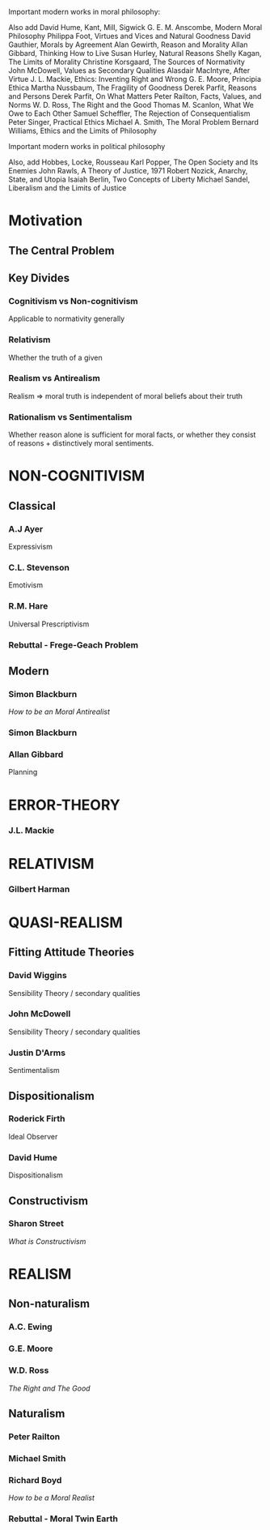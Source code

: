 Important modern works in moral philosophy:

Also add David Hume, Kant, Mill, Sigwick
G. E. M. Anscombe, Modern Moral Philosophy
Philippa Foot, Virtues and Vices and Natural Goodness
David Gauthier, Morals by Agreement
Alan Gewirth, Reason and Morality
Allan Gibbard, Thinking How to Live
Susan Hurley, Natural Reasons
Shelly Kagan, The Limits of Morality
Christine Korsgaard, The Sources of Normativity
John McDowell, Values as Secondary Qualities
Alasdair MacIntyre, After Virtue
J. L. Mackie, Ethics: Inventing Right and Wrong
G. E. Moore, Principia Ethica
Martha Nussbaum, The Fragility of Goodness
Derek Parfit, Reasons and Persons
Derek Parfit, On What Matters
Peter Railton, Facts, Values, and Norms
W. D. Ross, The Right and the Good
Thomas M. Scanlon, What We Owe to Each Other
Samuel Scheffler, The Rejection of Consequentialism
Peter Singer, Practical Ethics
Michael A. Smith, The Moral Problem
Bernard Williams, Ethics and the Limits of Philosophy

Important modern works in political philosophy

Also, add Hobbes, Locke, Rousseau
Karl Popper, The Open Society and Its Enemies
John Rawls, A Theory of Justice, 1971
Robert Nozick, Anarchy, State, and Utopia
Isaiah Berlin, Two Concepts of Liberty
Michael Sandel, Liberalism and the Limits of Justice

# Motivation 

## The Central Problem

## Key Divides

### Cognitivism vs Non-cognitivism

Applicable to normativity generally

### Relativism

Whether the truth of a given 

### Realism vs Antirealism

Realism => moral truth is independent of moral beliefs about their truth

### Rationalism vs Sentimentalism

Whether reason alone is sufficient for moral facts, or whether they consist of reasons + distinctively moral sentiments.

# NON-COGNITIVISM

## Classical

### A.J Ayer 

Expressivism

### C.L. Stevenson

Emotivism

### R.M. Hare

Universal Prescriptivism

### Rebuttal - Frege-Geach Problem

## Modern

### Simon Blackburn 

_How to be an Moral Antirealist_

### Simon Blackburn

### Allan Gibbard

Planning

# ERROR-THEORY

### J.L. Mackie 

# RELATIVISM

### Gilbert Harman 

# QUASI-REALISM

## Fitting Attitude Theories

### David Wiggins 

Sensibility Theory / secondary qualities

### John McDowell

Sensibility Theory / secondary qualities

### Justin D'Arms

Sentimentalism

## Dispositionalism

### Roderick Firth 

Ideal Observer

### David Hume

Dispositionalism

## Constructivism

### Sharon Street 

_What is Constructivism_

# REALISM

## Non-naturalism

### A.C. Ewing

### G.E. Moore

### W.D. Ross

_The Right and The Good_

## Naturalism

### Peter Railton

### Michael Smith

### Richard Boyd 

_How to be a Moral Realist_

### Rebuttal - Moral Twin Earth
